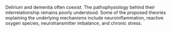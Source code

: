 Delirium and dementia often coexist. The pathophysiology behind their interrelationship remains poorly understood. Some of the proposed theories explaining the underlying mechanisms include neuroinflammation, reactive oxygen species, neurotransmitter imbalance, and chronic stress.
